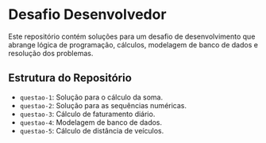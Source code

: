 # Desafio Desenvolvedor

Este repositório contém soluções para um desafio de desenvolvimento que abrange lógica de programação, cálculos, modelagem de banco de dados e resolução dos problemas.

## Estrutura do Repositório

- `questao-1`: Solução para o cálculo da soma.
- `questao-2`: Solução para as sequências numéricas.
- `questao-3`: Cálculo de faturamento diário.
- `questao-4`: Modelagem de banco de dados.
- `questao-5`: Cálculo de distância de veículos.
